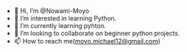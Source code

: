 - 👋 Hi, I’m @Nowami-Moyo
- 👀 I’m interested in learning Python.
- 🌱 I’m currently learning pyhton.
- 💞️ I’m looking to collaborate on beginner python projects.
- 📫 How to reach me(moyo.michael12@gmail.com)

<!---
Nowami-Moyo/Nowami-Moyo is a ✨ special ✨ repository because its `README.md` (this file) appears on your GitHub profile.
You can click the Preview link to take a look at your changes.
--->

